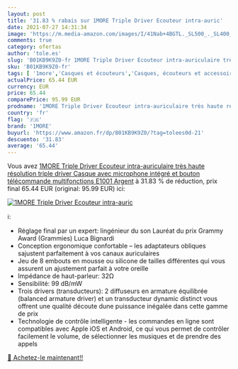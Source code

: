 ```yaml
---
layout: post
title: '31.83 % rabais sur 1MORE Triple Driver Ecouteur intra-auric'
date: 2021-07-27 14:31:34
image: 'https://m.media-amazon.com/images/I/41Nab+4BGTL._SL500_._SL400_.jpg'
comments: true
category: ofertas
author: 'tole.es'
slug: 'B01KB9K9Z0-fr 1MORE Triple Driver Ecouteur intra-auriculaire très haute...'
sku: 'B01KB9K9Z0-fr'
tags: [ '1more','Casques et écouteurs','Casques, écouteurs et accessoires','High-Tech', ]
actualPrice: 65.44 EUR
currency: EUR
price: 65.44
comparePrice: 95.99 EUR
prodname: '1MORE Triple Driver Ecouteur intra-auriculaire très haute résolution triple driver Casque avec microphone intégré et bouton télécommande multifonctions E1001 Argent'
country: 'fr'
flag: '🇫🇷'
brand: '1MORE'
buyurl: 'https://www.amazon.fr/dp/B01KB9K9Z0/?tag=tolees0d-21'
descuento: '31.83'
average: '65.44'
---
```


Vous avez [1MORE Triple Driver Ecouteur intra-auriculaire très haute résolution triple driver Casque avec microphone intégré et bouton télécommande multifonctions E1001 Argent](https://www.amazon.fr/dp/B01KB9K9Z0/?tag=tolees0d-21)  à  31.83 % de réduction, prix final  65.44 EUR (original: 95.99 EUR) ici:

[![1MORE Triple Driver Ecouteur intra-auric](https://m.media-amazon.com/images/I/41Nab+4BGTL._SL500_._SL400_.jpg)](https://www.amazon.fr/dp/B01KB9K9Z0/?tag=tolees0d-21)

ℹ️:

- Réglage final par un expert: lingénieur du son Lauréat du prix Grammy Award (Grammies) Luca Bignardi
- Conception ergonomique confortable – les adaptateurs obliques sajustent parfaitement à vos canaux auriculaires
- Jeu de 8 embouts en mousse ou silicone de tailles différentes qui vous assurent un ajustement parfait à votre oreille
- Impédance de haut-parleur: 32Ω
- Sensibilité: 99 dB/mW
- Trois drivers (transducteurs): 2 diffuseurs en armature équilibrée (balanced armature driver) et un transducteur dynamic distinct vous offrent une qualité découte dune puissance inégalée dans cette gamme de prix
- Technologie de contrôle intelligente - les commandes en ligne sont compatibles avec Apple iOS et Android, ce qui vous permet de contrôler facilement le volume, de sélectionner les musiques et de prendre des appels

[🛒 Achetez-le maintenant!!](https://www.amazon.fr/dp/B01KB9K9Z0/?tag=tolees0d-21)
